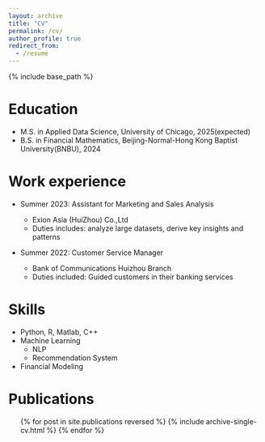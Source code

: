 ```yaml
---
layout: archive
title: "CV"
permalink: /cv/
author_profile: true
redirect_from:
  - /resume
---
```


{% include base_path %}

Education
======
<!-- * Ph.D in Version Control Theory, GitHub University, 2018 (expected) -->
* M.S. in Applied Data Science, University of Chicago, 2025(expected)
* B.S. in Financial Mathematics, Beijing-Normal-Hong Kong Baptist University(BNBU), 2024

Work experience
======
* Summer 2023: Assistant for Marketing and Sales Analysis
  * Exion Asia (HuiZhou) Co.,Ltd
  * Duties includes: analyze large datasets, derive key insights and patterns
  <!-- * Supervisor: The Users -->

* Summer 2022: Customer Service Manager  
  * Bank of Communications Huizhou Branch
  * Duties included: Guided customers in their banking services
  <!-- * Supervisor: Professor Hub -->

<!-- * Summer 2015: Research Assistant
  * GitHub University
  * Duties included: Tagging issues
  * Supervisor: Professor Git -->
  
Skills
======
* Python, R, Matlab, C++
* Machine Learning
  * NLP
  * Recommendation System
  <!-- * Sub-skill 2.3 -->
* Financial Modeling

Publications
======
  <ul>{% for post in site.publications reversed %}
    {% include archive-single-cv.html %}
  {% endfor %}</ul>
  
<!-- Talks
======
  <ul>{% for post in site.talks reversed %}
    {% include archive-single-talk-cv.html  %}
  {% endfor %}</ul>
  
Teaching
======
  <ul>{% for post in site.teaching reversed %}
    {% include archive-single-cv.html %}
  {% endfor %}</ul> -->
  
<!-- Service and leadership
======
* Currently signed in to 43 different slack teams -->
